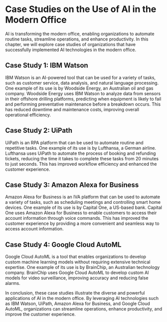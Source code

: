 Case Studies on the Use of AI in the Modern Office
=========================================================================================================

AI is transforming the modern office, enabling organizations to automate routine tasks, streamline operations, and enhance productivity. In this chapter, we will explore case studies of organizations that have successfully implemented AI technologies in the modern office.

Case Study 1: IBM Watson
------------------------

IBM Watson is an AI-powered tool that can be used for a variety of tasks, such as customer service, data analysis, and natural language processing. One example of its use is by Woodside Energy, an Australian oil and gas company. Woodside Energy uses IBM Watson to analyze data from sensors in their offshore drilling platforms, predicting when equipment is likely to fail and performing preventative maintenance before a breakdown occurs. This has reduced downtime and maintenance costs, improving overall operational efficiency.

Case Study 2: UiPath
--------------------

UiPath is an RPA platform that can be used to automate routine and repetitive tasks. One example of its use is by Lufthansa, a German airline. Lufthansa uses UiPath to automate the process of booking and refunding tickets, reducing the time it takes to complete these tasks from 20 minutes to just seconds. This has improved workflow efficiency and enhanced the customer experience.

Case Study 3: Amazon Alexa for Business
---------------------------------------

Amazon Alexa for Business is an IVA platform that can be used to automate a variety of tasks, such as scheduling meetings and controlling smart home devices. One example of its use is by Capital One, a US-based bank. Capital One uses Amazon Alexa for Business to enable customers to access their account information through voice commands. This has improved the customer experience by providing a more convenient and seamless way to access account information.

Case Study 4: Google Cloud AutoML
---------------------------------

Google Cloud AutoML is a tool that enables organizations to develop custom machine learning models without requiring extensive technical expertise. One example of its use is by BrainChip, an Australian technology company. BrainChip uses Google Cloud AutoML to develop custom AI models for video surveillance, improving accuracy and reducing false alarms.

In conclusion, these case studies illustrate the diverse and powerful applications of AI in the modern office. By leveraging AI technologies such as IBM Watson, UiPath, Amazon Alexa for Business, and Google Cloud AutoML, organizations can streamline operations, enhance productivity, and improve the customer experience.
